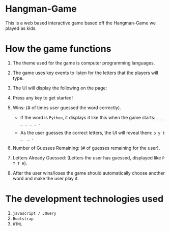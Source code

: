 # Hangman-Game
This is a web based interactive game based off the Hangman-Game we played as kids.

# How the game functions

1. The theme used for the game is computer programming languages.

2. The game uses key events to listen for the letters that the players will type.

3. The UI will display the following on the page:

4. Press any key to get started!

5. Wins: (# of times user guessed the word correctly).

   * If the word is `Python`, it displays it like this when the game starts: `_ _ _ _ _ _ `.

   * As the user guesses the correct letters, the UI will reveal them: `p y t  _  _ `.

6. Number of Guesses Remaining: (# of guesses remaining for the user).

7. Letters Already Guessed: (Letters the user has guessed, displayed like `P Y T H`).

8. After the user wins/loses the game should automatically choose another word and make the user play it.

# The development technologies used

1. `javascript / JQuery`
2. `Bootstrap`
3. `HTML`

